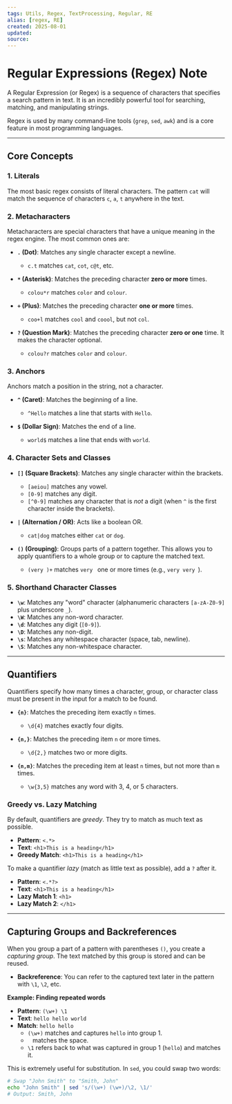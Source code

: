 ```yaml
---
tags: Utils, Regex, TextProcessing, Regular, RE
alias: [regex, RE]
created: 2025-08-01
updated:
source:
---
```


# Regular Expressions (Regex) Note

A Regular Expression (or Regex) is a sequence of characters that specifies a search pattern in text. It is an incredibly powerful tool for searching, matching, and manipulating strings.

Regex is used by many command-line tools (`grep`, `sed`, `awk`) and is a core feature in most programming languages.

---

## Core Concepts

### 1. Literals
The most basic regex consists of literal characters. The pattern `cat` will match the sequence of characters `c`, `a`, `t` anywhere in the text.

### 2. Metacharacters
Metacharacters are special characters that have a unique meaning in the regex engine. The most common ones are:

- **`.` (Dot)**: Matches any single character except a newline.
  - `c.t` matches `cat`, `cot`, `c@t`, etc.

- **`*` (Asterisk)**: Matches the preceding character **zero or more** times.
  - `colou*r` matches `color` and `colour`.

- **`+` (Plus)**: Matches the preceding character **one or more** times.
  - `coo+l` matches `cool` and `coool`, but not `col`.

- **`?` (Question Mark)**: Matches the preceding character **zero or one** time. It makes the character optional.
  - `colou?r` matches `color` and `colour`.

### 3. Anchors
Anchors match a position in the string, not a character.

- **`^` (Caret)**: Matches the beginning of a line.
  - `^Hello` matches a line that starts with `Hello`.

- **`$` (Dollar Sign)**: Matches the end of a line.
  - `world$` matches a line that ends with `world`.

### 4. Character Sets and Classes

- **`[]` (Square Brackets)**: Matches any single character within the brackets.
  - `[aeiou]` matches any vowel.
  - `[0-9]` matches any digit.
  - `[^0-9]` matches any character that is *not* a digit (when `^` is the first character inside the brackets).

- **`|` (Alternation / OR)**: Acts like a boolean OR.
  - `cat|dog` matches either `cat` or `dog`.

- **`()` (Grouping)**: Groups parts of a pattern together. This allows you to apply quantifiers to a whole group or to capture the matched text.
  - `(very )+` matches `very ` one or more times (e.g., `very very `).

### 5. Shorthand Character Classes

- **`\w`**: Matches any "word" character (alphanumeric characters `[a-zA-Z0-9]` plus underscore `_`).
- **`\W`**: Matches any non-word character.
- **`\d`**: Matches any digit (`[0-9]`).
- **`\D`**: Matches any non-digit.
- **`\s`**: Matches any whitespace character (space, tab, newline).
- **`\S`**: Matches any non-whitespace character.

--- 

## Quantifiers

Quantifiers specify how many times a character, group, or character class must be present in the input for a match to be found.

- **`{n}`**: Matches the preceding item exactly `n` times.
  - `\d{4}` matches exactly four digits.

- **`{n,}`**: Matches the preceding item `n` or more times.
  - `\d{2,}` matches two or more digits.

- **`{n,m}`**: Matches the preceding item at least `n` times, but not more than `m` times.
  - `\w{3,5}` matches any word with 3, 4, or 5 characters.

### Greedy vs. Lazy Matching

By default, quantifiers are *greedy*. They try to match as much text as possible.

- **Pattern**: `<.*>`
- **Text**: `<h1>This is a heading</h1>`
- **Greedy Match**: `<h1>This is a heading</h1>`

To make a quantifier *lazy* (match as little text as possible), add a `?` after it.

- **Pattern**: `<.*?>`
- **Text**: `<h1>This is a heading</h1>`
- **Lazy Match 1**: `<h1>`
- **Lazy Match 2**: `</h1>`

--- 

## Capturing Groups and Backreferences

When you group a part of a pattern with parentheses `()`, you create a *capturing group*. The text matched by this group is stored and can be reused.

- **Backreference**: You can refer to the captured text later in the pattern with `\1`, `\2`, etc.

**Example: Finding repeated words**
- **Pattern**: `(\w+) \1`
- **Text**: `hello hello world`
- **Match**: `hello hello`
  - `(\w+)` matches and captures `hello` into group 1.
  - ` ` matches the space.
  - `\1` refers back to what was captured in group 1 (`hello`) and matches it.

This is extremely useful for substitution. In `sed`, you could swap two words:
```bash
# Swap "John Smith" to "Smith, John"
echo "John Smith" | sed 's/(\w+) (\w+)/\2, \1/'
# Output: Smith, John
```
